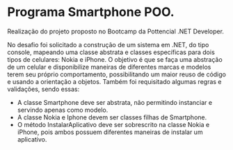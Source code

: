 # Programa Smartphone POO.

Realização do projeto proposto no Bootcamp da Pottencial .NET Developer.

No desafio foi solicitado a construção de um sistema em .NET, do tipo console, mapeando uma classe abstrata e classes específicas para dois tipos de celulares: Nokia e iPhone. O objetivo é que se faça uma abstração de um celular e disponibilize maneiras de diferentes marcas e modelos terem seu próprio comportamento, possibilitando um maior reuso de código e usando a orientação a objetos. Também foi requisitado algumas regras e validações, sendo essas:

* A classe Smartphone deve ser abstrata, não permitindo instanciar e servindo apenas como modelo.
* A classe Nokia e Iphone devem ser classes filhas de Smartphone.
* O método InstalarAplicativo deve ser sobrescrito na classe Nokia e iPhone, pois ambos possuem diferentes maneiras de instalar um aplicativo.